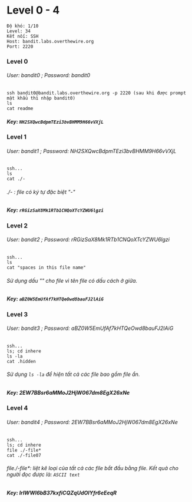 # Level 0 - 4
```
Độ khó: 1/10
Level: 34
Kết nối: SSH
Host: bandit.labs.overthewire.org
Port: 2220
```
### Level 0
###### User: *bandit0* ; Password: *bandit0*
```
ssh bandit0@bandit.labs.overthewire.org -p 2220 (sau khi được prompt mật khẩu thì nhập bandit0)
ls
cat readme
```
##### Key: `NH2SXQwcBdpmTEzi3bvBHMM9H66vVXjL`

### Level 1
###### User: *bandit1* ; Password: *NH2SXQwcBdpmTEzi3bvBHMM9H66vVXjL*
```
ssh...
ls
cat ./- 
```
###### ./- : file có ký tự đặc biệt "-"
##### Key: `rRGizSaX8Mk1RTb1CNQoXTcYZWU6lgzi`

### Level 2
###### User: *bandit2* ; Password: _rRGizSaX8Mk1RTb1CNQoXTcYZWU6lgzi_
```
ssh...
ls
cat "spaces in this file name"
```
###### Sử dụng dấu "" cho file vì tên file có dấu cách ở giữa.
##### Key: `aBZ0W5EmUfAf7kHTQeOwd8bauFJ2lAiG`

### Level 3
###### User: *bandit3* ; Password: *aBZ0W5EmUfAf7kHTQeOwd8bauFJ2lAiG*
```
ssh...
ls; cd inhere
ls -la
cat .hidden
```
###### Sử dụng `ls -la` để hiện tất cả các file bao gồm file ẩn.
##### Key: *2EW7BBsr6aMMoJ2HjW067dm8EgX26xNe*

### Level 4
###### User: *bandit4* ; Password: *2EW7BBsr6aMMoJ2HjW067dm8EgX26xNe*
```
ssh...
ls; cd inhere
file ./-file*
cat ./-file07
```
###### file./-file*: liệt kê loại của tất cả các file bắt đầu bằng file. Kết quả cho người đọc được là: `ASCII text`
##### Key: *lrIWWI6bB37kxfiCQZqUdOIYfr6eEeqR*



